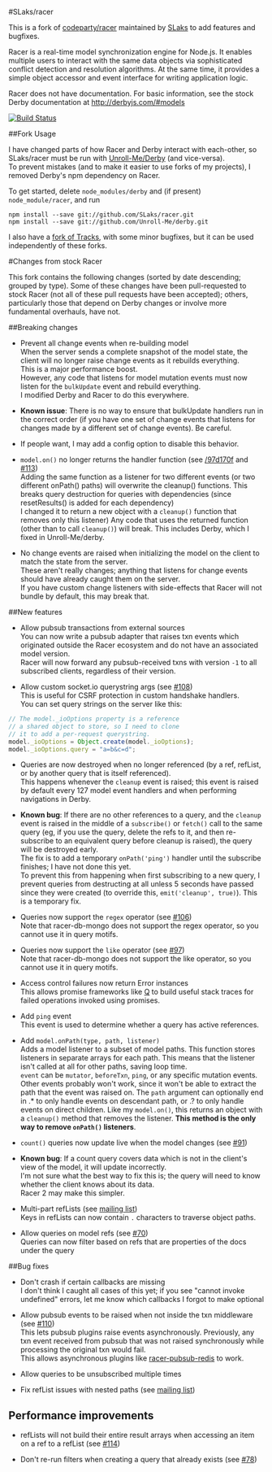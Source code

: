 #SLaks/racer

This is a fork of [codeparty/racer](https://github.com/codeparty/racer) maintained by [SLaks](http://slaks.net) to add features and bugfixes.

Racer is a real-time model synchronization engine for Node.js. It enables multiple users to interact with the same data objects via sophisticated conflict detection and resolution algorithms. At the same time, it provides a simple object accessor and event interface for writing application logic.

Racer does not have documentation.  For basic information, see the stock Derby documentation at http://derbyjs.com/#models


[![Build
Status](https://secure.travis-ci.org/SLaks/racer.png)](http://travis-ci.org/SLaks/racer)

##Fork Usage

I have changed parts of how Racer and Derby interact with each-other, so SLaks/racer must be run with [Unroll-Me/Derby](https://github.com/Unroll-Me/derby) (and vice-versa).  
To prevent mistakes (and to make it easier to use forks of my projects), I removed Derby's npm dependency on Racer.

To get started, delete `node_modules/derby` and (if present) `node_module/racer`, and run

```shell
npm install --save git://github.com/SLaks/racer.git
npm install --save git://github.com/Unroll-Me/derby.git
```

I also have a [fork of Tracks](https://github.com/Unroll-Me/tracks), with some minor bugfixes, but it can be used independently of these forks.

#Changes from stock Racer

This fork contains the following changes (sorted by date descending; grouped by type).
Some of these changes have been pull-requested to stock Racer (not all of these pull requests have been accepted); others, particularly those that depend on Derby changes or involve more fundamental overhauls, have not.

##Breaking changes

 - Prevent all change events when re-building model  
When the server sends a complete snapshot of the model state, the client will no longer raise change events as it rebuilds everything.  
This is a major performance boost.  
However, any code that listens for model mutation events must now listen for the `bulkUpdate` event and rebuild everything.  
I modified Derby and Racer to do this everywhere.  
  - **Known issue**: There is no way to ensure that bulkUpdate handlers run in the correct order (if you have one set of change events that listens for changes made by a different set of change events).  Be careful.
  - If people want, I may add a config option to disable this behavior.

 - `model.on()` no longer returns the handler function (see [/97d170f](https://github.com/SLaks/racer/commit/97d170f7ee5731da58f7a804a580f7e5f0cd6de7) and [#113](https://github.com/codeparty/racer/issues/113))  
Adding the same function as a listener for two different events (or two
different onPath() paths) will overwrite the cleanup() functions.
This breaks query destruction for queries with dependencies (since
resetResults() is added for each dependency)  
I changed it to return a new object with a `cleanup()` function that removes only this listener)
Any code that uses the returned function (other than to call `cleanup()`)
will break.  This includes Derby, which I fixed in Unroll-Me/derby.  

 - No change events are raised when initializing the model on the client to match the state from the server.  
These aren't really changes; anything that listens for change events should have already caught them on the server.  
If you have custom change listeners with side-effects that Racer will not bundle by default, this may break that.

##New features
 - Allow pubsub transactions from external sources  
You can now write a pubsub adapter that raises txn events which originated outside the Racer ecosystem and do not have an associated model version.  
Racer will now forward any pubsub-received txns with version `-1` to all subscribed clients, regardless of their version.  

 - Allow custom socket.io querystring args (see [#108](https://github.com/codeparty/racer/issues/108))  
This is useful for CSRF protection in custom handshake handlers.  
You can set query strings on the server like this:  
```js
// The model._ioOptions property is a reference
// a shared object to store, so I need to clone
// it to add a per-request querystring.
model._ioOptions = Object.create(model._ioOptions);
model._ioOptions.query = "a=b&c=d";
```
 - Queries are now destroyed when no longer referenced (by a ref, refList, or by another query that is itself referenced).  
This happens whenever the `cleanup` event is raised; this event is raised by default every 127 model event handlers and when performing navigations in Derby.  

  - **Known bug**: If there are no other references to a query, and the `cleanup` event is raised in the middle of a `subscribe()` or `fetch()` call to the same query (eg, if you use the query, delete the refs to it, and then re-subscribe to an equivalent query before cleanup is raised), the query will be destroyed early.  
The fix is to add a temporary `onPath('ping')` handler until the subscribe finishes; I have not done this yet.  
To prevent this from happening when first subscribing to a new query, I prevent queries from destructing at all unless 5 seconds have passed since they were created  (to override this, `emit('cleanup', true)`).  This is a temporary fix.

 - Queries now support the `regex` operator  (see [#106](https://github.com/codeparty/racer/issues/106))    
Note that racer-db-mongo does not support the regex operator, so you cannot use it in query motifs.

 - Queries now support the `like` operator  (see [#97](https://github.com/codeparty/racer/issues/97))    
Note that racer-db-mongo does not support the like operator, so you cannot use it in query motifs.

 - Access control failures now return Error instances  
This allows promise frameworks like [Q](https://github.com/kriskowal/q) to build useful stack traces for failed operations invoked using promises.

 - Add `ping` event  
This event is used to determine whether a query has active references.

 - Add `model.onPath(type, path, listener)`  
Adds a model listener to a subset of model paths.  This function stores listeners in separate arrays for each path. This means that the listener isn't called at all for other paths, saving loop time.   
`event` can be `mutator`, `beforeTxn`, `ping`, or any specific mutation events.  Other events probably won't work, since it won't be able to extract the path that the event was raised on.
The `path` argument can optionally end in .* to only handle events on descendant path, or .? to only handle events on direct children.
Like my `model.on()`, this returns an object with a `cleanup()` method that removes the listener.  **This method is the only way to remove `onPath()` listeners**.

 - `count()` queries now update live when the model changes  (see [#91](https://github.com/codeparty/racer/issues/91S))  
  - **Known bug**: If a count query covers data which is not in the client's view of the model, it will update incorrectly.  
I'm not sure what the best way to fix this is; the query will need to know whether the client knows about its data.  
Racer 2 may make this simpler.

 - Multi-part refLists (see [mailing list](https://groups.google.com/forum/?fromgroups=#!topic/derbyjs/5xqPYTaGNEA))  
Keys in refLists can now contain `.` characters to traverse object paths.

 - Allow queries on model refs  (see [#70](https://github.com/codeparty/racer/issues/70))  
   Queries can now filter based on refs that are properties of the docs under the query


##Bug fixes
 - Don't crash if certain callbacks are missing  
I don't think I caught all cases of this yet; if you see "cannot invoke undefined" errors, let me know which callbacks I forgot to make optional

 - Allow pubsub events to be raised when not inside the txn middleware (see [#110](https://github.com/codeparty/racer/issues/110))  
This lets pubsub plugins raise events asynchronously.  Previously, any txn event received from pubsub that was not raised synchronously while processing the original txn would fail.  
This allows asynchronous plugins like [racer-pubsub-redis](https://github.com/codeparty/racer-pubsub-redis) to work.

 - Allow queries to be unsubscribed multiple times

 - Fix refList issues with nested paths (see [mailing list](https://groups.google.com/forum/?fromgroups=#!topic/derbyjs/oLr2xlFjGcQ))

## Performance improvements
 - refLists will not build their entire result arrays when accessing an item on a ref to a refList (see [#114](https://github.com/codeparty/racer/issues/114))  

 - Don't re-run filters when creating a query that already exists  (see [#78](https://github.com/codeparty/racer/issues/78))  

